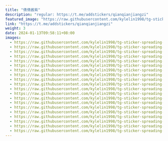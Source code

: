 ```yaml
---
title: "倩倩酱紫"
description: "regular: https://t.me/addstickers/qianqianjiangzi"
featured_image: "https://raw.githubusercontent.com/kylelin1998/tg-sticker-spreading-worldwide-images/main/img/f4dd08bf-6278-42c3-9cf7-b37cfd6dc4b3.jpg"
link: "https://t.me/addstickers/qianqianjiangzi"
weight: 3
date: 2024-01-13T09:58:11+08:00
images:
  - https://raw.githubusercontent.com/kylelin1998/tg-sticker-spreading-worldwide-images/main/img/f4dd08bf-6278-42c3-9cf7-b37cfd6dc4b3.jpg
  - https://raw.githubusercontent.com/kylelin1998/tg-sticker-spreading-worldwide-images/main/img/903fbada-ec75-4ccc-b8d2-aed7e04c4e32.jpg
  - https://raw.githubusercontent.com/kylelin1998/tg-sticker-spreading-worldwide-images/main/img/5d49a605-5d6b-4306-b8c6-8f2cc7e0750b.jpg
  - https://raw.githubusercontent.com/kylelin1998/tg-sticker-spreading-worldwide-images/main/img/02104c62-0eb7-4e8d-8740-80cf5df08d0f.jpg
  - https://raw.githubusercontent.com/kylelin1998/tg-sticker-spreading-worldwide-images/main/img/7ba3c7ad-9faa-42ed-a6d4-8b13ff26d69c.jpg
  - https://raw.githubusercontent.com/kylelin1998/tg-sticker-spreading-worldwide-images/main/img/91f36671-555f-49c6-9e69-b0a338dfa537.jpg
  - https://raw.githubusercontent.com/kylelin1998/tg-sticker-spreading-worldwide-images/main/img/8a764e9a-c3ae-45e6-be8c-d2a56d8d5bdd.jpg
  - https://raw.githubusercontent.com/kylelin1998/tg-sticker-spreading-worldwide-images/main/img/32ad5639-97b4-41f6-9f83-ac0e71b37ade.jpg
  - https://raw.githubusercontent.com/kylelin1998/tg-sticker-spreading-worldwide-images/main/img/5758069c-eb6d-410d-ab2f-36dc66eb4441.jpg
  - https://raw.githubusercontent.com/kylelin1998/tg-sticker-spreading-worldwide-images/main/img/7780902e-c5ff-47d8-9005-15199046b966.jpg
  - https://raw.githubusercontent.com/kylelin1998/tg-sticker-spreading-worldwide-images/main/img/7e34e1ef-d570-463e-b7df-25e65aefd4d5.jpg
  - https://raw.githubusercontent.com/kylelin1998/tg-sticker-spreading-worldwide-images/main/img/c3ca0a63-7f6f-4449-b195-0fd4238cc8db.jpg
  - https://raw.githubusercontent.com/kylelin1998/tg-sticker-spreading-worldwide-images/main/img/421e8763-046f-4a8e-8649-7330c8ef5111.jpg
  - https://raw.githubusercontent.com/kylelin1998/tg-sticker-spreading-worldwide-images/main/img/bdf6db5a-ec76-4bbd-9d92-5e6a44a000d4.jpg
  - https://raw.githubusercontent.com/kylelin1998/tg-sticker-spreading-worldwide-images/main/img/3f6ed475-0e53-49eb-b1c6-e32007efef0e.jpg
  - https://raw.githubusercontent.com/kylelin1998/tg-sticker-spreading-worldwide-images/main/img/36268824-817f-4fee-bfe1-84793443f35e.jpg
  - https://raw.githubusercontent.com/kylelin1998/tg-sticker-spreading-worldwide-images/main/img/87ae4fa6-ccca-4624-813e-550db5cb72a9.jpg
  - https://raw.githubusercontent.com/kylelin1998/tg-sticker-spreading-worldwide-images/main/img/cca3a5ec-511d-45ff-900d-ac9ac0b70795.jpg
  - https://raw.githubusercontent.com/kylelin1998/tg-sticker-spreading-worldwide-images/main/img/ba926c05-bb30-49ad-9006-beb9e2ef7e81.jpg
  - https://raw.githubusercontent.com/kylelin1998/tg-sticker-spreading-worldwide-images/main/img/f2e031df-3ae8-4c26-aa9e-4b682dd23ca8.jpg
---
```

